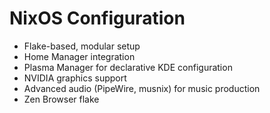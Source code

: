 # NixOS Configuration  
- Flake-based, modular setup
- Home Manager integration
- Plasma Manager for declarative KDE configuration
- NVIDIA graphics support
- Advanced audio (PipeWire, musnix) for music production 
- Zen Browser flake